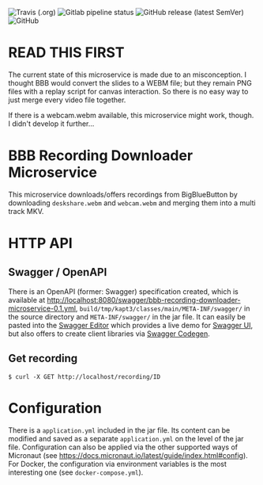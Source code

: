 <!--- some badges to display on the GitHub page -->

![Travis (.org)](https://img.shields.io/travis/debuglevel/bbb-recording-downloader-microservice?label=Travis%20build)
![Gitlab pipeline status](https://img.shields.io/gitlab/pipeline/debuglevel/bbb-recording-downloader-microservice?label=GitLab%20build)
![GitHub release (latest SemVer)](https://img.shields.io/github/v/release/debuglevel/bbb-recording-downloader-microservice?sort=semver)
![GitHub](https://img.shields.io/github/license/debuglevel/bbb-recording-downloader-microservice)

# READ THIS FIRST
The current state of this microservice is made due to an misconception. I thought BBB would convert the slides to a WEBM file; but they remain PNG files with a replay script for canvas interaction. So there is no easy way to just merge every video file together.

If there is a webcam.webm available, this microservice might work, though. I didn't develop it further...

# BBB Recording Downloader Microservice

This microservice downloads/offers recordings from BigBlueButton by downloading `deskshare.webm` and `webcam.webm` and merging them into a multi track MKV. 

# HTTP API

## Swagger / OpenAPI

There is an OpenAPI (former: Swagger) specification created, which is available at <http://localhost:8080/swagger/bbb-recording-downloader-microservice-0.1.yml>, `build/tmp/kapt3/classes/main/META-INF/swagger/` in the source directory and `META-INF/swagger/` in the jar file. It can easily be pasted into the [Swagger Editor](https://editor.swagger.io) which provides a live demo for [Swagger UI](https://swagger.io/tools/swagger-ui/), but also offers to create client libraries via [Swagger Codegen](https://swagger.io/tools/swagger-codegen/).

## Get recording

```
$ curl -X GET http://localhost/recording/ID
```

# Configuration

There is a `application.yml` included in the jar file. Its content can be modified and saved as a separate `application.yml` on the level of the jar file. Configuration can also be applied via the other supported ways of Micronaut (see <https://docs.micronaut.io/latest/guide/index.html#config>). For Docker, the configuration via environment variables is the most interesting one (see `docker-compose.yml`).

